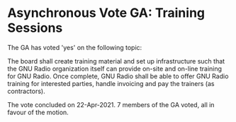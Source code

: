 # Asynchronous Vote GA: Training Sessions

The GA has voted 'yes' on the following topic:

The board shall create training material and set up infrastructure such
that the GNU Radio organization itself can provide on-site and on-line
training for GNU Radio. Once complete, GNU Radio shall be able to offer
GNU Radio training for interested parties, handle invoicing and pay the
trainers (as contractors).

The vote concluded on 22-Apr-2021. 7 members of the GA voted, all in
favour of the motion.
